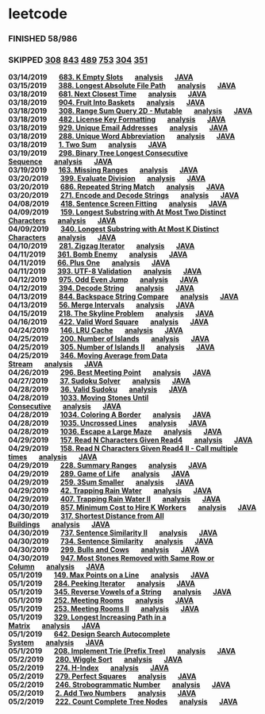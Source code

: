 # leetcode
### **FINISHED 58/986**
### **SKIPPED [308](https://leetcode.com/problems/range-sum-query-2d-mutable/) [843](https://leetcode.com/problems/guess-the-word/) [489](https://leetcode.com/problems/robot-room-cleaner/) [753](https://leetcode.com/problems/cracking-the-safe/) [304](https://leetcode.com/problems/range-sum-query-2d-immutable/) [351](https://leetcode.com/problems/android-unlock-patterns/)**
**03/14/2019**&nbsp;&nbsp;&nbsp;&nbsp;&nbsp;&nbsp;**[683. K Empty Slots](https://leetcode.com/problems/k-empty-slots/)**&nbsp;&nbsp;&nbsp;&nbsp;&nbsp;&nbsp;**[analysis](2019/mar/3.14.md)**&nbsp;&nbsp;&nbsp;&nbsp;&nbsp;&nbsp;**[JAVA](code/java/Solution_683.java)** <br />
**03/15/2019**&nbsp;&nbsp;&nbsp;&nbsp;&nbsp;&nbsp;**[388. Longest Absolute File Path](https://leetcode.com/problems/longest-absolute-file-path/)**&nbsp;&nbsp;&nbsp;&nbsp;&nbsp;&nbsp;**[analysis](2019/mar/3.15.md)**&nbsp;&nbsp;&nbsp;&nbsp;&nbsp;&nbsp;**[JAVA](code/java/Solution_388.java)**<br />
**03/18/2019**&nbsp;&nbsp;&nbsp;&nbsp;&nbsp;&nbsp;**[681. Next Closest Time](https://leetcode.com/problems/next-closest-time)**&nbsp;&nbsp;&nbsp;&nbsp;&nbsp;&nbsp;**[analysis](2019/mar/3.18.md)**&nbsp;&nbsp;&nbsp;&nbsp;&nbsp;&nbsp;**[JAVA](code/java/Solution_681.java)**<br />
**03/18/2019**&nbsp;&nbsp;&nbsp;&nbsp;&nbsp;&nbsp;**[904. Fruit Into Baskets](https://leetcode.com/problems/fruit-into-baskets/)**&nbsp;&nbsp;&nbsp;&nbsp;&nbsp;&nbsp;**[analysis](2019/mar/3.18-1.md)**&nbsp;&nbsp;&nbsp;&nbsp;&nbsp;&nbsp;**[JAVA](code/java/Solution_904.java)**<br />
**03/18/2019**&nbsp;&nbsp;&nbsp;&nbsp;&nbsp;&nbsp;**[308. Range Sum Query 2D - Mutable](https://leetcode.com/problems/range-sum-query-2d-mutable/)**&nbsp;&nbsp;&nbsp;&nbsp;&nbsp;&nbsp;**[analysis](2019/mar/3.18-2.md)**&nbsp;&nbsp;&nbsp;&nbsp;&nbsp;&nbsp;**[JAVA](code/java/Solution_308.java)**<br />
**03/18/2019**&nbsp;&nbsp;&nbsp;&nbsp;&nbsp;&nbsp;**[482. License Key Formatting](https://leetcode.com/problems/license-key-formatting/)**&nbsp;&nbsp;&nbsp;&nbsp;&nbsp;&nbsp;**[analysis](2019/mar/3.18-3.md)**&nbsp;&nbsp;&nbsp;&nbsp;&nbsp;&nbsp;**[JAVA](code/java/Solution_482.java)**<br />
**03/18/2019**&nbsp;&nbsp;&nbsp;&nbsp;&nbsp;&nbsp;**[929. Unique Email Addresses](https://leetcode.com/problems/unique-email-addresses/)**&nbsp;&nbsp;&nbsp;&nbsp;&nbsp;&nbsp;**[analysis](2019/mar/3.18-4.md)**&nbsp;&nbsp;&nbsp;&nbsp;&nbsp;&nbsp;**[JAVA](code/java/Solution_929.java)**<br />
**03/18/2019**&nbsp;&nbsp;&nbsp;&nbsp;&nbsp;&nbsp;**[288. Unique Word Abbreviation](https://leetcode.com/problems/unique-word-abbreviation/)**&nbsp;&nbsp;&nbsp;&nbsp;&nbsp;&nbsp;**[analysis](2019/mar/3.18-5.md)**&nbsp;&nbsp;&nbsp;&nbsp;&nbsp;&nbsp;**[JAVA](code/java/Solution_288.java)**<br />
**03/18/2019**&nbsp;&nbsp;&nbsp;&nbsp;&nbsp;&nbsp;**[1. Two Sum](https://leetcode.com/problems/two-sum/)**&nbsp;&nbsp;&nbsp;&nbsp;&nbsp;&nbsp;**[analysis](2019/mar/3.18-6.md)**&nbsp;&nbsp;&nbsp;&nbsp;&nbsp;&nbsp;**[JAVA](code/java/Solution_1.java)**<br />
**03/19/2019**&nbsp;&nbsp;&nbsp;&nbsp;&nbsp;&nbsp;**[298. Binary Tree Longest Consecutive Sequence](https://leetcode.com/problems/binary-tree-longest-consecutive-sequence/)**&nbsp;&nbsp;&nbsp;&nbsp;&nbsp;&nbsp;**[analysis](2019/mar/3.19.md)**&nbsp;&nbsp;&nbsp;&nbsp;&nbsp;&nbsp;**[JAVA](code/java/Solution_298.java)**<br />
**03/19/2019**&nbsp;&nbsp;&nbsp;&nbsp;&nbsp;&nbsp;**[163. Missing Ranges](https://leetcode.com/problems/missing-ranges/)**&nbsp;&nbsp;&nbsp;&nbsp;&nbsp;&nbsp;**[analysis](2019/mar/3.19-1.md)**&nbsp;&nbsp;&nbsp;&nbsp;&nbsp;&nbsp;**[JAVA](code/java/Solution_163.java)**<br />
**03/20/2019**&nbsp;&nbsp;&nbsp;&nbsp;&nbsp;&nbsp;**[399. Evaluate Division](https://leetcode.com/problems/evaluate-division/)**&nbsp;&nbsp;&nbsp;&nbsp;&nbsp;&nbsp;**[analysis](2019/mar/3.20.md)**&nbsp;&nbsp;&nbsp;&nbsp;&nbsp;&nbsp;**[JAVA](code/java/Solution_399.java)**<br />
**03/20/2019**&nbsp;&nbsp;&nbsp;&nbsp;&nbsp;&nbsp;**[686. Repeated String Match](https://leetcode.com/problems/repeated-string-match/)**&nbsp;&nbsp;&nbsp;&nbsp;&nbsp;&nbsp;**[analysis](2019/mar/3.20-1.md)**&nbsp;&nbsp;&nbsp;&nbsp;&nbsp;&nbsp;**[JAVA](code/java/Solution_686.java)**<br />
**03/20/2019**&nbsp;&nbsp;&nbsp;&nbsp;&nbsp;&nbsp;**[271. Encode and Decode Strings](https://leetcode.com/problems/encode-and-decode-strings/)**&nbsp;&nbsp;&nbsp;&nbsp;&nbsp;&nbsp;**[analysis](2019/mar/3.20-2.md)**&nbsp;&nbsp;&nbsp;&nbsp;&nbsp;&nbsp;**[JAVA](code/java/Solution_271.java)**<br />
**04/08/2019**&nbsp;&nbsp;&nbsp;&nbsp;&nbsp;&nbsp;**[418. Sentence Screen Fitting](https://leetcode.com/problems/sentence-screen-fitting/)**&nbsp;&nbsp;&nbsp;&nbsp;&nbsp;&nbsp;**[analysis](2019/apr/4.8.md)**&nbsp;&nbsp;&nbsp;&nbsp;&nbsp;&nbsp;**[JAVA](code/java/Solution_418.java)**<br />
**04/09/2019**&nbsp;&nbsp;&nbsp;&nbsp;&nbsp;&nbsp;**[159. Longest Substring with At Most Two Distinct Characters](https://leetcode.com/problems/longest-substring-with-at-most-two-distinct-characters/)**&nbsp;&nbsp;&nbsp;&nbsp;&nbsp;&nbsp;**[analysis](2019/apr/4.9.md)**&nbsp;&nbsp;&nbsp;&nbsp;&nbsp;&nbsp;**[JAVA](code/java/Solution_159.java)**<br />
**04/09/2019**&nbsp;&nbsp;&nbsp;&nbsp;&nbsp;&nbsp;**[340. Longest Substring with At Most K Distinct Characters](https://leetcode.com/problems/longest-substring-with-at-most-k-distinct-characters/)**&nbsp;&nbsp;&nbsp;&nbsp;&nbsp;&nbsp;**[analysis](2019/apr/4.9.md)**&nbsp;&nbsp;&nbsp;&nbsp;&nbsp;&nbsp;**[JAVA](code/java/Solution_340.java)**<br />
**04/10/2019**&nbsp;&nbsp;&nbsp;&nbsp;&nbsp;&nbsp;**[281. Zigzag Iterator](https://leetcode.com/problems/zigzag-iterator/)**&nbsp;&nbsp;&nbsp;&nbsp;&nbsp;&nbsp;**[analysis](2019/apr/4.10.md)**&nbsp;&nbsp;&nbsp;&nbsp;&nbsp;&nbsp;**[JAVA](code/java/Solution_281.java)**<br />
**04/11/2019**&nbsp;&nbsp;&nbsp;&nbsp;&nbsp;&nbsp;**[361. Bomb Enemy](https://leetcode.com/problems/bomb-enemy/)**&nbsp;&nbsp;&nbsp;&nbsp;&nbsp;&nbsp;**[analysis](2019/apr/4.11.md)**&nbsp;&nbsp;&nbsp;&nbsp;&nbsp;&nbsp;**[JAVA](code/java/Solution_361.java)**<br />
**04/11/2019**&nbsp;&nbsp;&nbsp;&nbsp;&nbsp;&nbsp;**[66. Plus One](https://leetcode.com/problems/plus-one/)**&nbsp;&nbsp;&nbsp;&nbsp;&nbsp;&nbsp;**[analysis](2019/apr/4.11-1.md)**&nbsp;&nbsp;&nbsp;&nbsp;&nbsp;&nbsp;**[JAVA](code/java/Solution_66.java)**<br />
**04/11/2019**&nbsp;&nbsp;&nbsp;&nbsp;&nbsp;&nbsp;**[393. UTF-8 Validation](https://leetcode.com/problems/utf-8-validation/)**&nbsp;&nbsp;&nbsp;&nbsp;&nbsp;&nbsp;**[analysis](2019/apr/4.11-2.md)**&nbsp;&nbsp;&nbsp;&nbsp;&nbsp;&nbsp;**[JAVA](code/java/Solution_393.java)**<br />
**04/12/2019**&nbsp;&nbsp;&nbsp;&nbsp;&nbsp;&nbsp;**[975. Odd Even Jump](https://leetcode.com/problems/odd-even-jump/)**&nbsp;&nbsp;&nbsp;&nbsp;&nbsp;&nbsp;**[analysis](2019/apr/4.12.md)**&nbsp;&nbsp;&nbsp;&nbsp;&nbsp;&nbsp;**[JAVA](code/java/Solution_975.java)**<br />
**04/12/2019**&nbsp;&nbsp;&nbsp;&nbsp;&nbsp;&nbsp;**[394. Decode String](https://leetcode.com/problems/decode-string/)**&nbsp;&nbsp;&nbsp;&nbsp;&nbsp;&nbsp;**[analysis](2019/apr/4.12-1.md)**&nbsp;&nbsp;&nbsp;&nbsp;&nbsp;&nbsp;**[JAVA](code/java/Solution_394.java)**<br />
**04/13/2019**&nbsp;&nbsp;&nbsp;&nbsp;&nbsp;&nbsp;**[844. Backspace String Compare](https://leetcode.com/problems/backspace-string-compare/)**&nbsp;&nbsp;&nbsp;&nbsp;&nbsp;&nbsp;**[analysis](2019/apr/4.12-2.md)**&nbsp;&nbsp;&nbsp;&nbsp;&nbsp;&nbsp;**[JAVA](code/java/Solution_844.java)**<br />
**04/13/2019**&nbsp;&nbsp;&nbsp;&nbsp;&nbsp;&nbsp;**[56. Merge Intervals](https://leetcode.com/problems/merge-intervals/)**&nbsp;&nbsp;&nbsp;&nbsp;&nbsp;&nbsp;**[analysis](2019/apr/4.13.md)**&nbsp;&nbsp;&nbsp;&nbsp;&nbsp;&nbsp;**[JAVA](code/java/Solution_56.java)**<br />
**04/15/2019**&nbsp;&nbsp;&nbsp;&nbsp;&nbsp;&nbsp;**[218. The Skyline Problem](https://leetcode.com/problems/the-skyline-problem/)**&nbsp;&nbsp;&nbsp;&nbsp;&nbsp;&nbsp;**[analysis](2019/apr/4.15.md)**&nbsp;&nbsp;&nbsp;&nbsp;&nbsp;&nbsp;**[JAVA](code/java/Solution_218.java)**<br />
**04/16/2019**&nbsp;&nbsp;&nbsp;&nbsp;&nbsp;&nbsp;**[422. Valid Word Square](https://leetcode.com/problems/valid-word-square/)**&nbsp;&nbsp;&nbsp;&nbsp;&nbsp;&nbsp;**[analysis](2019/apr/4.16.md)**&nbsp;&nbsp;&nbsp;&nbsp;&nbsp;&nbsp;**[JAVA](code/java/Solution_422.java)**<br />
**04/24/2019**&nbsp;&nbsp;&nbsp;&nbsp;&nbsp;&nbsp;**[146. LRU Cache](https://leetcode.com/problems/lru-cache/)**&nbsp;&nbsp;&nbsp;&nbsp;&nbsp;&nbsp;**[analysis](2019/apr/4.24.md)**&nbsp;&nbsp;&nbsp;&nbsp;&nbsp;&nbsp;**[JAVA](code/java/Solution_146.java)**<br />
**04/25/2019**&nbsp;&nbsp;&nbsp;&nbsp;&nbsp;&nbsp;**[200. Number of Islands](https://leetcode.com/problems/number-of-islands/)**&nbsp;&nbsp;&nbsp;&nbsp;&nbsp;&nbsp;**[analysis](2019/apr/4.25.md)**&nbsp;&nbsp;&nbsp;&nbsp;&nbsp;&nbsp;**[JAVA](code/java/Solution_200.java)**<br />
**04/25/2019**&nbsp;&nbsp;&nbsp;&nbsp;&nbsp;&nbsp;**[305. Number of Islands II](https://leetcode.com/problems/number-of-islands-ii/)**&nbsp;&nbsp;&nbsp;&nbsp;&nbsp;&nbsp;**[analysis](2019/apr/4.25-1.md)**&nbsp;&nbsp;&nbsp;&nbsp;&nbsp;&nbsp;**[JAVA](code/java/Solution_305.java)**<br />
**04/25/2019**&nbsp;&nbsp;&nbsp;&nbsp;&nbsp;&nbsp;**[346. Moving Average from Data Stream](https://leetcode.com/problems/number-of-islands-ii/)**&nbsp;&nbsp;&nbsp;&nbsp;&nbsp;&nbsp;**[analysis](2019/apr/4.25-2.md)**&nbsp;&nbsp;&nbsp;&nbsp;&nbsp;&nbsp;**[JAVA](code/java/Solution_346.java)**<br />
**04/26/2019**&nbsp;&nbsp;&nbsp;&nbsp;&nbsp;&nbsp;**[296. Best Meeting Point](https://leetcode.com/problems/best-meeting-point/)**&nbsp;&nbsp;&nbsp;&nbsp;&nbsp;&nbsp;**[analysis](2019/apr/4.26.md)**&nbsp;&nbsp;&nbsp;&nbsp;&nbsp;&nbsp;**[JAVA](code/java/Solution_296.java)**<br />
**04/27/2019**&nbsp;&nbsp;&nbsp;&nbsp;&nbsp;&nbsp;**[37. Sudoku Solver](https://leetcode.com/problems/sudoku-solver/)**&nbsp;&nbsp;&nbsp;&nbsp;&nbsp;&nbsp;**[analysis](2019/apr/4.27.md)**&nbsp;&nbsp;&nbsp;&nbsp;&nbsp;&nbsp;**[JAVA](code/java/Solution_37.java)**<br />
**04/28/2019**&nbsp;&nbsp;&nbsp;&nbsp;&nbsp;&nbsp;**[36. Valid Sudoku](https://leetcode.com/problems/valid-sudoku/)**&nbsp;&nbsp;&nbsp;&nbsp;&nbsp;&nbsp;**[analysis](2019/apr/4.28.md)**&nbsp;&nbsp;&nbsp;&nbsp;&nbsp;&nbsp;**[JAVA](code/java/Solution_36.java)**<br />
**04/28/2019**&nbsp;&nbsp;&nbsp;&nbsp;&nbsp;&nbsp;**[1033. Moving Stones Until Consecutive](https://leetcode.com/problems/moving-stones-until-consecutive/)**&nbsp;&nbsp;&nbsp;&nbsp;&nbsp;&nbsp;**[analysis](2019/apr/4.28-1.md)**&nbsp;&nbsp;&nbsp;&nbsp;&nbsp;&nbsp;**[JAVA](code/java/Solution_1033.java)**<br />
**04/28/2019**&nbsp;&nbsp;&nbsp;&nbsp;&nbsp;&nbsp;**[1034. Coloring A Border](https://leetcode.com/problems/coloring-a-border/)**&nbsp;&nbsp;&nbsp;&nbsp;&nbsp;&nbsp;**[analysis](2019/apr/4.28-2.md)**&nbsp;&nbsp;&nbsp;&nbsp;&nbsp;&nbsp;**[JAVA](code/java/Solution_1034.java)**<br />
**04/28/2019**&nbsp;&nbsp;&nbsp;&nbsp;&nbsp;&nbsp;**[1035. Uncrossed Lines](https://leetcode.com/problems/uncrossed-lines/)**&nbsp;&nbsp;&nbsp;&nbsp;&nbsp;&nbsp;**[analysis](2019/apr/4.28-3.md)**&nbsp;&nbsp;&nbsp;&nbsp;&nbsp;&nbsp;**[JAVA](code/java/Solution_1035.java)**<br />
**04/28/2019**&nbsp;&nbsp;&nbsp;&nbsp;&nbsp;&nbsp;**[1036. Escape a Large Maze](https://leetcode.com/problems/escape-a-large-maze/)**&nbsp;&nbsp;&nbsp;&nbsp;&nbsp;&nbsp;**[analysis](2019/apr/4.28-4.md)**&nbsp;&nbsp;&nbsp;&nbsp;&nbsp;&nbsp;**[JAVA](code/java/Solution_1036.java)**<br />
**04/29/2019**&nbsp;&nbsp;&nbsp;&nbsp;&nbsp;&nbsp;**[157. Read N Characters Given Read4](https://leetcode.com/problems/read-n-characters-given-read4/)**&nbsp;&nbsp;&nbsp;&nbsp;&nbsp;&nbsp;**[analysis](2019/apr/4.29.md)**&nbsp;&nbsp;&nbsp;&nbsp;&nbsp;&nbsp;**[JAVA](code/java/Solution_157.java)**<br />
**04/29/2019**&nbsp;&nbsp;&nbsp;&nbsp;&nbsp;&nbsp;**[158. Read N Characters Given Read4 II - Call multiple times](https://leetcode.com/problems/read-n-characters-given-read4-ii-call-multiple-times/)**&nbsp;&nbsp;&nbsp;&nbsp;&nbsp;&nbsp;**[analysis](2019/apr/4.29-1.md)**&nbsp;&nbsp;&nbsp;&nbsp;&nbsp;&nbsp;**[JAVA](code/java/Solution_158.java)**<br />
**04/29/2019**&nbsp;&nbsp;&nbsp;&nbsp;&nbsp;&nbsp;**[228. Summary Ranges](https://leetcode.com/problems/summary-ranges/)**&nbsp;&nbsp;&nbsp;&nbsp;&nbsp;&nbsp;**[analysis](2019/apr/4.29-2.md)**&nbsp;&nbsp;&nbsp;&nbsp;&nbsp;&nbsp;**[JAVA](code/java/Solution_228.java)**<br />
**04/29/2019**&nbsp;&nbsp;&nbsp;&nbsp;&nbsp;&nbsp;**[289. Game of Life](https://leetcode.com/problems/game-of-life/)**&nbsp;&nbsp;&nbsp;&nbsp;&nbsp;&nbsp;**[analysis](2019/apr/4.29-3.md)**&nbsp;&nbsp;&nbsp;&nbsp;&nbsp;&nbsp;**[JAVA](code/java/Solution_289.java)**<br />
**04/29/2019**&nbsp;&nbsp;&nbsp;&nbsp;&nbsp;&nbsp;**[259. 3Sum Smaller](https://leetcode.com/problems/3sum-smaller/)**&nbsp;&nbsp;&nbsp;&nbsp;&nbsp;&nbsp;**[analysis](2019/apr/4.29-4.md)**&nbsp;&nbsp;&nbsp;&nbsp;&nbsp;&nbsp;**[JAVA](code/java/Solution_259.java)**<br />
**04/29/2019**&nbsp;&nbsp;&nbsp;&nbsp;&nbsp;&nbsp;**[42. Trapping Rain Water](https://leetcode.com/problems/trapping-rain-water/)**&nbsp;&nbsp;&nbsp;&nbsp;&nbsp;&nbsp;**[analysis](2019/apr/4.29-5.md)**&nbsp;&nbsp;&nbsp;&nbsp;&nbsp;&nbsp;**[JAVA](code/java/Solution_42.java)**<br />
**04/29/2019**&nbsp;&nbsp;&nbsp;&nbsp;&nbsp;&nbsp;**[407. Trapping Rain Water II](https://leetcode.com/problems/trapping-rain-water-ii/)**&nbsp;&nbsp;&nbsp;&nbsp;&nbsp;&nbsp;**[analysis](2019/apr/4.29-6.md)**&nbsp;&nbsp;&nbsp;&nbsp;&nbsp;&nbsp;**[JAVA](code/java/Solution_407.java)**<br />
**04/30/2019**&nbsp;&nbsp;&nbsp;&nbsp;&nbsp;&nbsp;**[857. Minimum Cost to Hire K Workers](https://leetcode.com/problems/minimum-cost-to-hire-k-workers/)**&nbsp;&nbsp;&nbsp;&nbsp;&nbsp;&nbsp;**[analysis](2019/apr/4.30.md)**&nbsp;&nbsp;&nbsp;&nbsp;&nbsp;&nbsp;**[JAVA](code/java/Solution_857.java)**<br />
**04/30/2019**&nbsp;&nbsp;&nbsp;&nbsp;&nbsp;&nbsp;**[317. Shortest Distance from All Buildings](https://leetcode.com/problems/shortest-distance-from-all-buildings/)**&nbsp;&nbsp;&nbsp;&nbsp;&nbsp;&nbsp;**[analysis](2019/apr/4.30-1.md)**&nbsp;&nbsp;&nbsp;&nbsp;&nbsp;&nbsp;**[JAVA](code/java/Solution_317.java)**<br />
**04/30/2019**&nbsp;&nbsp;&nbsp;&nbsp;&nbsp;&nbsp;**[737. Sentence Similarity II](https://leetcode.com/problems/sentence-similarity-ii/)**&nbsp;&nbsp;&nbsp;&nbsp;&nbsp;&nbsp;**[analysis](2019/apr/4.30-2.md)**&nbsp;&nbsp;&nbsp;&nbsp;&nbsp;&nbsp;**[JAVA](code/java/Solution_737.java)**<br />
**04/30/2019**&nbsp;&nbsp;&nbsp;&nbsp;&nbsp;&nbsp;**[734. Sentence Similarity](https://leetcode.com/problems/sentence-similarity/)**&nbsp;&nbsp;&nbsp;&nbsp;&nbsp;&nbsp;**[analysis](2019/apr/4.30-3.md)**&nbsp;&nbsp;&nbsp;&nbsp;&nbsp;&nbsp;**[JAVA](code/java/Solution_734.java)**<br />
**04/30/2019**&nbsp;&nbsp;&nbsp;&nbsp;&nbsp;&nbsp;**[299. Bulls and Cows](https://leetcode.com/problems/bulls-and-cows/)**&nbsp;&nbsp;&nbsp;&nbsp;&nbsp;&nbsp;**[analysis](2019/apr/4.30-4.md)**&nbsp;&nbsp;&nbsp;&nbsp;&nbsp;&nbsp;**[JAVA](code/java/Solution_299.java)**<br />
**04/30/2019**&nbsp;&nbsp;&nbsp;&nbsp;&nbsp;&nbsp;**[947. Most Stones Removed with Same Row or Column](https://leetcode.com/problems/most-stones-removed-with-same-row-or-column/)**&nbsp;&nbsp;&nbsp;&nbsp;&nbsp;&nbsp;**[analysis](2019/apr/4.30-5.md)**&nbsp;&nbsp;&nbsp;&nbsp;&nbsp;&nbsp;**[JAVA](code/java/Solution_947.java)**<br />
**05/1/2019**&nbsp;&nbsp;&nbsp;&nbsp;&nbsp;&nbsp;**[149. Max Points on a Line](https://leetcode.com/problems/max-points-on-a-line/)**&nbsp;&nbsp;&nbsp;&nbsp;&nbsp;&nbsp;**[analysis](2019/apr/5.1.md)**&nbsp;&nbsp;&nbsp;&nbsp;&nbsp;&nbsp;**[JAVA](code/java/Solution_149.java)**<br />
**05/1/2019**&nbsp;&nbsp;&nbsp;&nbsp;&nbsp;&nbsp;**[284. Peeking Iterator](https://leetcode.com/problems/peeking-iterator/)**&nbsp;&nbsp;&nbsp;&nbsp;&nbsp;&nbsp;**[analysis](2019/apr/5.1-1.md)**&nbsp;&nbsp;&nbsp;&nbsp;&nbsp;&nbsp;**[JAVA](code/java/Solution_284.java)**<br />
**05/1/2019**&nbsp;&nbsp;&nbsp;&nbsp;&nbsp;&nbsp;**[345. Reverse Vowels of a String](https://leetcode.com/problems/reverse-vowels-of-a-string/)**&nbsp;&nbsp;&nbsp;&nbsp;&nbsp;&nbsp;**[analysis](2019/apr/5.1-2.md)**&nbsp;&nbsp;&nbsp;&nbsp;&nbsp;&nbsp;**[JAVA](code/java/Solution_345.java)**<br />
**05/1/2019**&nbsp;&nbsp;&nbsp;&nbsp;&nbsp;&nbsp;**[252. Meeting Rooms](https://leetcode.com/problems/meeting-rooms/)**&nbsp;&nbsp;&nbsp;&nbsp;&nbsp;&nbsp;**[analysis](2019/apr/5.1-3.md)**&nbsp;&nbsp;&nbsp;&nbsp;&nbsp;&nbsp;**[JAVA](code/java/Solution_252.java)**<br />
**05/1/2019**&nbsp;&nbsp;&nbsp;&nbsp;&nbsp;&nbsp;**[253. Meeting Rooms II](https://leetcode.com/problems/meeting-rooms-ii/)**&nbsp;&nbsp;&nbsp;&nbsp;&nbsp;&nbsp;**[analysis](2019/apr/5.1-4.md)**&nbsp;&nbsp;&nbsp;&nbsp;&nbsp;&nbsp;**[JAVA](code/java/Solution_253.java)**<br />
**05/1/2019**&nbsp;&nbsp;&nbsp;&nbsp;&nbsp;&nbsp;**[329. Longest Increasing Path in a Matrix](https://leetcode.com/problems/longest-increasing-path-in-a-matrix/)**&nbsp;&nbsp;&nbsp;&nbsp;&nbsp;&nbsp;**[analysis](2019/apr/5.1-5.md)**&nbsp;&nbsp;&nbsp;&nbsp;&nbsp;&nbsp;**[JAVA](code/java/Solution_329.java)**<br />
**05/1/2019**&nbsp;&nbsp;&nbsp;&nbsp;&nbsp;&nbsp;**[642. Design Search Autocomplete System](https://leetcode.com/problems/design-search-autocomplete-system/)**&nbsp;&nbsp;&nbsp;&nbsp;&nbsp;&nbsp;**[analysis](2019/apr/5.1-6.md)**&nbsp;&nbsp;&nbsp;&nbsp;&nbsp;&nbsp;**[JAVA](code/java/Solution_642.java)**<br />
**05/1/2019**&nbsp;&nbsp;&nbsp;&nbsp;&nbsp;&nbsp;**[208. Implement Trie (Prefix Tree)](https://leetcode.com/problems/implement-trie-prefix-tree/)**&nbsp;&nbsp;&nbsp;&nbsp;&nbsp;&nbsp;**[analysis](2019/apr/5.1-7.md)**&nbsp;&nbsp;&nbsp;&nbsp;&nbsp;&nbsp;**[JAVA](code/java/Solution_208.java)**<br />
**05/2/2019**&nbsp;&nbsp;&nbsp;&nbsp;&nbsp;&nbsp;**[280. Wiggle Sort](https://leetcode.com/problems/wiggle-sort/)**&nbsp;&nbsp;&nbsp;&nbsp;&nbsp;&nbsp;**[analysis](2019/apr/5.2.md)**&nbsp;&nbsp;&nbsp;&nbsp;&nbsp;&nbsp;**[JAVA](code/java/Solution_280.java)**<br />
**05/2/2019**&nbsp;&nbsp;&nbsp;&nbsp;&nbsp;&nbsp;**[274. H-Index](https://leetcode.com/problems/h-index/)**&nbsp;&nbsp;&nbsp;&nbsp;&nbsp;&nbsp;**[analysis](2019/apr/5.2-1.md)**&nbsp;&nbsp;&nbsp;&nbsp;&nbsp;&nbsp;**[JAVA](code/java/Solution_274.java)**<br />
**05/2/2019**&nbsp;&nbsp;&nbsp;&nbsp;&nbsp;&nbsp;**[279. Perfect Squares](https://leetcode.com/problems/perfect-squares/)**&nbsp;&nbsp;&nbsp;&nbsp;&nbsp;&nbsp;**[analysis](2019/apr/5.2-2.md)**&nbsp;&nbsp;&nbsp;&nbsp;&nbsp;&nbsp;**[JAVA](code/java/Solution_279.java)**<br />
**05/2/2019**&nbsp;&nbsp;&nbsp;&nbsp;&nbsp;&nbsp;**[246. Strobogrammatic Number](https://leetcode.com/problems/strobogrammatic-number/)**&nbsp;&nbsp;&nbsp;&nbsp;&nbsp;&nbsp;**[analysis](2019/apr/5.2-3.md)**&nbsp;&nbsp;&nbsp;&nbsp;&nbsp;&nbsp;**[JAVA](code/java/Solution_246.java)**<br />
**05/2/2019**&nbsp;&nbsp;&nbsp;&nbsp;&nbsp;&nbsp;**[2. Add Two Numbers](https://leetcode.com/problems/add-two-numbers/)**&nbsp;&nbsp;&nbsp;&nbsp;&nbsp;&nbsp;**[analysis](2019/apr/5.2-4.md)**&nbsp;&nbsp;&nbsp;&nbsp;&nbsp;&nbsp;**[JAVA](code/java/Solution_2.java)**<br />
**05/2/2019**&nbsp;&nbsp;&nbsp;&nbsp;&nbsp;&nbsp;**[222. Count Complete Tree Nodes](https://leetcode.com/problems/count-complete-tree-nodes/)**&nbsp;&nbsp;&nbsp;&nbsp;&nbsp;&nbsp;**[analysis](2019/apr/5.2-5.md)**&nbsp;&nbsp;&nbsp;&nbsp;&nbsp;&nbsp;**[JAVA](code/java/Solution_222.java)**<br />







